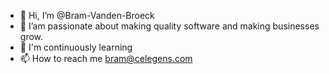 - 👋 Hi, I’m @Bram-Vanden-Broeck
- 👀 I’am passionate about making quality software and making businesses grow.
- 🌱 I'm continuously learning
- 📫 How to reach me bram@celegens.com

<!---
Bram-Vanden-Broeck/Bram-Vanden-Broeck is a ✨ special ✨ repository because its `README.md` (this file) appears on your GitHub profile.
You can click the Preview link to take a look at your changes.
--->
